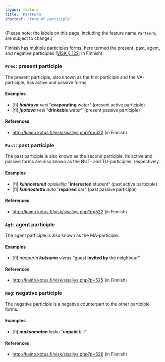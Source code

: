 ```yaml
---
layout: feature
title: 'PartForm'
shortdef: 'form of participle'
---
```


(Please note: the labels on this page, including the feature name
`PartForm`, are subject to change.)

Finnish has multiple participles forms, here termed the present, past,
agent, and negative participles ([VISK §
122](http://kaino.kotus.fi/visk/sisallys.php?p=122); in Finnish).

### `Pres`: present participle

The present participle, also known as the first participle and the
VA-participle, has active and passive forms.

#### Examples

* [fi] _<b>haihtuva</b> vesi_ "<b>evaporating</b> water" (present active participle)
* [fi] _<b>juotava</b> vesi_ "<b>drinkable</b> water" (present passive participle)

#### References

* <http://kaino.kotus.fi/visk/sisallys.php?p=522> (in Finnish)

### `Past`: past participle

The past participle is also known as the second participle. Its active
and passive forms are also known as the NUT- and TU-participles,
respectively.

#### Examples

* [fi] _<b>kiinnostunut</b> opiskelija_ "<b>interested</b> student" (past active participle)
* [fi] _<b>kunnostettu</b> auto_ "<b>repaired</b> car" (past passive participle)

#### References

* <http://kaino.kotus.fi/visk/sisallys.php?p=522> (in Finnish)

### `Agt`: agent participle

The agent participle is also known as the MA-participle.

#### Examples

* [fi] _naapurin <b>kutsuma</b> vieras_ "guest <b>invited by</b> the neighbour"

#### References

* <http://kaino.kotus.fi/visk/sisallys.php?p=525> (in Finnish)

### `Neg`: negative participle

The negative participle is a negative counterpart to the other
participle forms.

#### Examples

* [fi] _<b>maksamaton</b> lasku_ "<b>unpaid</b> bill"

#### References

* <http://kaino.kotus.fi/visk/sisallys.php?p=526> (in Finnish)
<!-- Interlanguage links updated Út zář 29 20:23:10 CEST 2020 -->
